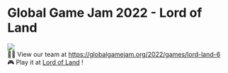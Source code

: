 # Global Game Jam 2022 - Lord of Land
![](https://user-images.githubusercontent.com/42682816/184916613-dbf51f1e-6526-4d78-a38e-724e78e947a4.png)  
:man_technologist: View our team at https://globalgamejam.org/2022/games/lord-land-6  
:video_game: Play it at [Lord of Land](https://play.unity.com/mg/other/lord-of-the-land) !

